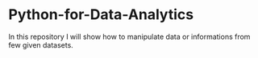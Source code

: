 # Python-for-Data-Analytics
In this repository I will show how to manipulate data or informations from few given datasets.
